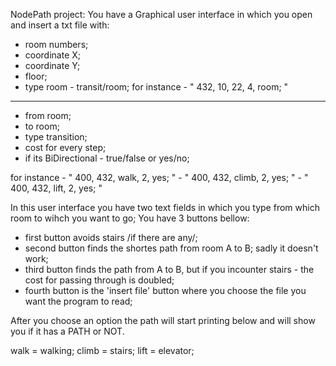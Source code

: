 NodePath project:
You have a Graphical user interface in which you open and insert a txt file with:

- room numbers;
- coordinate X;
- coordinate Y;
- floor;
- type room - transit/room;
for instance - " 432, 10, 22, 4, room; "
-----------------------------
- from room;
- to room;
- type transition;
- cost for every step;
- if its BiDirectional - true/false or yes/no;

for instance - " 400, 432, walk, 2, yes; "
             - " 400, 432, climb, 2, yes; "
             - " 400, 432, lift, 2, yes; "

In this user interface you have two text fields in which you type from which room to wihch you want to go;
You have 3 buttons bellow:
  - first button avoids stairs /if there are any/;
  - second button finds the shortes path from room A to B; sadly it doesn't work;
  - third button finds the path from A to B, but if you incounter stairs - the cost for passing through is doubled;
  - fourth button is the 'insert file' button where you choose the file you want the program to read;
  
  After you choose an option the path will start printing below and will show you if it has a PATH or NOT.

walk = walking;
climb = stairs;
lift = elevator;
